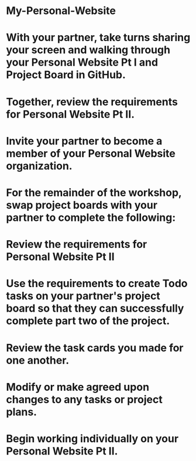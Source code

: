 # My-Personal-Website
# With your partner, take turns sharing your screen and walking through your Personal Website Pt I and Project Board in GitHub. 
# Together, review the requirements for Personal Website Pt II.
# Invite your partner to become a member of your Personal Website organization.
# For the remainder of the workshop, swap project boards with your partner to complete the following: 
# Review the requirements for Personal Website Pt II 
# Use the requirements to create Todo tasks on your partner's project board so that they can successfully complete part two of the project.  
# Review the task cards you made for one another. 
# Modify or make agreed upon changes to any tasks or project plans. 
# Begin working individually on your Personal Website Pt II. 

